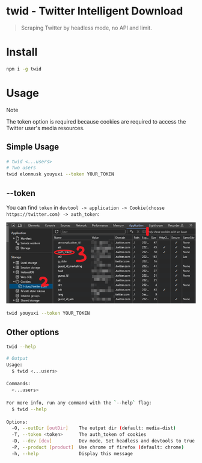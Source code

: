 # twid - Twitter Intelligent Download

> Scraping Twitter by headless mode, no API and limit.

# Install

```bash
npm i -g twid
```

# Usage

> [!NOTE]  
> The token option is required because cookies are required to access the Twitter user's media resources.

## Simple Usage

```bash
# twid <...users>
# Two users
twid elonmusk youyuxi --token YOUR_TOKEN
```

## --token

You can find `token` in `devtool -> application -> Cookie(chosse https://twitter.com) -> auth_token`:

![](/assets/cookie.png)

```bash
twid youyuxi --token YOUR_TOKEN
```

## Other options

```bash
twid --help
```

```bash
# Output
Usage:
  $ twid <...users>

Commands:
  <...users>

For more info, run any command with the `--help` flag:
  $ twid --help

Options:
  -O, --outDir [outDir]    The output dir (default: media-dist)
  -T, --token <token>      The auth_token of cookies
  -D, --dev [dev]          Dev mode, Set headless and devtools to true (default: false)
  -P, --product [product]  Use chrome of firefox (default: chrome)
  -h, --help               Display this message
```

